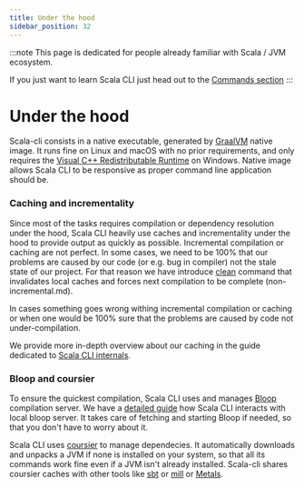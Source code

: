 ```yaml
---
title: Under the hood
sidebar_position: 32
---
```


:::note
This page is dedicated for people already familiar with Scala / JVM ecosystem.

If you just want to learn Scala CLI just head out to the [Commands section](http://localhost:3000/docs/commands/input)
:::


# Under the hood

Scala-cli consists in a native executable, generated by [GraalVM](https://www.graalvm.org)
native image. It runs fine on Linux and macOS with no prior requirements, and
only requires the [Visual C++ Redistributable Runtime](https://www.microsoft.com/en-us/download/details.aspx?id=48145)
on Windows. Native image allows Scala CLI to be responsive as proper command line application should be. 

### Caching and incrementality

Since most of the tasks requires compilation or dependency resolution under the hood, Scala CLI heavily use caches and incrementality under the hood to provide output as quickly as possible. Incremental compilation or caching are not perfect. In some cases, we need to be 100% that our problems are caused by our code (or e.g. bug in compiler) not the stale state of our project. For that reason we have introduce [clean](./commands/clean.md) command that invalidates local caches and forces next compilation to be complete (non-incremental.md).

In cases something goes wrong withing incremental compilation or caching or when one would be 100% sure that the problems are caused by code not under-compilation.

We provide more in-depth overview about our caching in the guide dedicated to [Scala CLI internals](./guides/internals.md).

### Bloop and coursier

To ensure the quickest compilation, Scala CLI uses and manages [Bloop](https://scalacenter.github.io/bloop/) compilation server. We have a [detailed guide](./reference/bloop.md) how Scala CLI interacts with local bloop server. It takes care of fetching and starting Bloop if needed, so that you don't have to worry
about it.

Scala CLI uses [coursier](https://get-coursier.io/) to manage dependecies. It automatically downloads and unpacks a JVM if none is installed on your system, so that all its commands work fine even if a JVM isn't already installed. Scala-cli shares coursier caches with other tools like [sbt](https://www.scala-sbt.org/) or [mill](https://github.com/com-lihaoyi/mill) or [Metals](https://scalameta.org/metals/).
